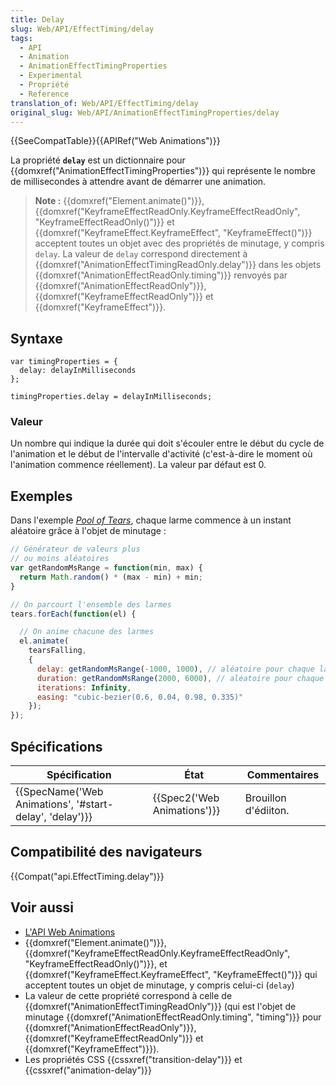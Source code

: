 ```yaml
---
title: Delay
slug: Web/API/EffectTiming/delay
tags:
  - API
  - Animation
  - AnimationEffectTimingProperties
  - Experimental
  - Propriété
  - Reference
translation_of: Web/API/EffectTiming/delay
original_slug: Web/API/AnimationEffectTimingProperties/delay
---
```

{{SeeCompatTable}}{{APIRef("Web Animations")}}

La propriété **`delay`** est un dictionnaire pour {{domxref("AnimationEffectTimingProperties")}} qui représente le nombre de millisecondes à attendre avant de démarrer une animation.

> **Note :** {{domxref("Element.animate()")}}, {{domxref("KeyframeEffectReadOnly.KeyframeEffectReadOnly", "KeyframeEffectReadOnly()")}} et {{domxref("KeyframeEffect.KeyframeEffect", "KeyframeEffect()")}} acceptent toutes un objet avec des propriétés de minutage, y compris `delay`. La valeur de `delay` correspond directement à {{domxref("AnimationEffectTimingReadOnly.delay")}} dans les objets  {{domxref("AnimationEffectReadOnly.timing")}} renvoyés par {{domxref("AnimationEffectReadOnly")}}, {{domxref("KeyframeEffectReadOnly")}} et {{domxref("KeyframeEffect")}}.

## Syntaxe

    var timingProperties = {
      delay: delayInMilliseconds
    };

    timingProperties.delay = delayInMilliseconds;

### Valeur

Un nombre qui indique la durée qui doit s'écouler entre le début du cycle de l'animation et le début de l'intervalle d'activité (c'est-à-dire le moment où l'animation commence réellement). La valeur par défaut est 0.

## Exemples

Dans l'exemple _[Pool of Tears](https://codepen.io/rachelnabors/pen/EPJdJx?editors=0010)_, chaque larme commence à un instant aléatoire grâce à l'objet de minutage :

```js
// Générateur de valeurs plus
// ou moins aléatoires
var getRandomMsRange = function(min, max) {
  return Math.random() * (max - min) + min;
}

// On parcourt l'ensemble des larmes
tears.forEach(function(el) {

  // On anime chacune des larmes
  el.animate(
    tearsFalling,
    {
      delay: getRandomMsRange(-1000, 1000), // aléatoire pour chaque larme
      duration: getRandomMsRange(2000, 6000), // aléatoire pour chaque larme
      iterations: Infinity,
      easing: "cubic-bezier(0.6, 0.04, 0.98, 0.335)"
    });
});
```

## Spécifications

| Spécification                                                            | État                                 | Commentaires         |
| ------------------------------------------------------------------------ | ------------------------------------ | -------------------- |
| {{SpecName('Web Animations', '#start-delay', 'delay')}} | {{Spec2('Web Animations')}} | Brouillon d'édiiton. |

## Compatibilité des navigateurs

{{Compat("api.EffectTiming.delay")}}

## Voir aussi

- [L'API Web Animations](/fr/docs/Web/API/Web_Animations_API)
- {{domxref("Element.animate()")}}, {{domxref("KeyframeEffectReadOnly.KeyframeEffectReadOnly", "KeyframeEffectReadOnly()")}}, et {{domxref("KeyframeEffect.KeyframeEffect", "KeyframeEffect()")}} qui acceptent toutes un objet de minutage, y compris celui-ci (`delay`)
- La valeur de cette propriété correspond à celle de {{domxref("AnimationEffectTimingReadOnly")}} (qui est l'objet de minutage {{domxref("AnimationEffectReadOnly.timing", "timing")}} pour {{domxref("AnimationEffectReadOnly")}}, {{domxref("KeyframeEffectReadOnly")}} et {{domxref("KeyframeEffect")}}).
- Les propriétés CSS {{cssxref("transition-delay")}} et {{cssxref("animation-delay")}}
